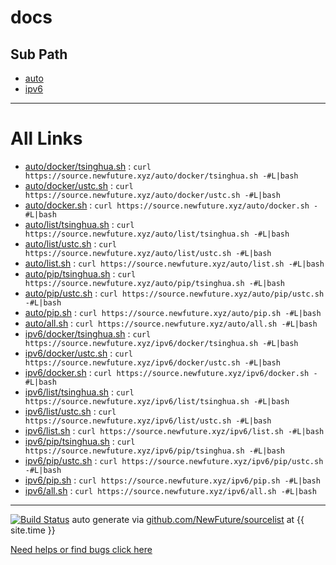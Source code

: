 
# docs

## Sub Path

* [auto](auto/)
* [ipv6](ipv6/)

---

# All Links

* [auto/docker/tsinghua.sh](auto/docker/tsinghua.sh) : `curl https://source.newfuture.xyz/auto/docker/tsinghua.sh -#L|bash`
* [auto/docker/ustc.sh](auto/docker/ustc.sh) : `curl https://source.newfuture.xyz/auto/docker/ustc.sh -#L|bash`
* [auto/docker.sh](auto/docker.sh) : `curl https://source.newfuture.xyz/auto/docker.sh -#L|bash`
* [auto/list/tsinghua.sh](auto/list/tsinghua.sh) : `curl https://source.newfuture.xyz/auto/list/tsinghua.sh -#L|bash`
* [auto/list/ustc.sh](auto/list/ustc.sh) : `curl https://source.newfuture.xyz/auto/list/ustc.sh -#L|bash`
* [auto/list.sh](auto/list.sh) : `curl https://source.newfuture.xyz/auto/list.sh -#L|bash`
* [auto/pip/tsinghua.sh](auto/pip/tsinghua.sh) : `curl https://source.newfuture.xyz/auto/pip/tsinghua.sh -#L|bash`
* [auto/pip/ustc.sh](auto/pip/ustc.sh) : `curl https://source.newfuture.xyz/auto/pip/ustc.sh -#L|bash`
* [auto/pip.sh](auto/pip.sh) : `curl https://source.newfuture.xyz/auto/pip.sh -#L|bash`
* [auto/all.sh](auto/all.sh) : `curl https://source.newfuture.xyz/auto/all.sh -#L|bash`
* [ipv6/docker/tsinghua.sh](ipv6/docker/tsinghua.sh) : `curl https://source.newfuture.xyz/ipv6/docker/tsinghua.sh -#L|bash`
* [ipv6/docker/ustc.sh](ipv6/docker/ustc.sh) : `curl https://source.newfuture.xyz/ipv6/docker/ustc.sh -#L|bash`
* [ipv6/docker.sh](ipv6/docker.sh) : `curl https://source.newfuture.xyz/ipv6/docker.sh -#L|bash`
* [ipv6/list/tsinghua.sh](ipv6/list/tsinghua.sh) : `curl https://source.newfuture.xyz/ipv6/list/tsinghua.sh -#L|bash`
* [ipv6/list/ustc.sh](ipv6/list/ustc.sh) : `curl https://source.newfuture.xyz/ipv6/list/ustc.sh -#L|bash`
* [ipv6/list.sh](ipv6/list.sh) : `curl https://source.newfuture.xyz/ipv6/list.sh -#L|bash`
* [ipv6/pip/tsinghua.sh](ipv6/pip/tsinghua.sh) : `curl https://source.newfuture.xyz/ipv6/pip/tsinghua.sh -#L|bash`
* [ipv6/pip/ustc.sh](ipv6/pip/ustc.sh) : `curl https://source.newfuture.xyz/ipv6/pip/ustc.sh -#L|bash`
* [ipv6/pip.sh](ipv6/pip.sh) : `curl https://source.newfuture.xyz/ipv6/pip.sh -#L|bash`
* [ipv6/all.sh](ipv6/all.sh) : `curl https://source.newfuture.xyz/ipv6/all.sh -#L|bash`

---

[![Build Status](https://travis-ci.org/NewFuture/sourcelist.svg?branch=master)](https://travis-ci.org/NewFuture/sourcelist)
auto generate via [github.com/NewFuture/sourcelist](https://github.com/NewFuture/sourcelist) at {{ site.time }}

[Need helps or find bugs click here](https://github.com/NewFuture/sourcelist/issues)
